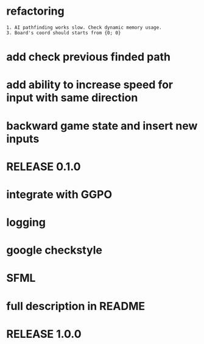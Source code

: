 # refactoring 
	1. AI pathfinding works slow. Check dynamic memory usage. 
	3. Board's coord should starts from {0; 0}
# add check previous finded path
# add ability to increase speed for input with same direction
# backward game state and insert new inputs
# RELEASE 0.1.0
# integrate with GGPO
# logging
# google checkstyle
# SFML
# full description in README
# RELEASE 1.0.0 